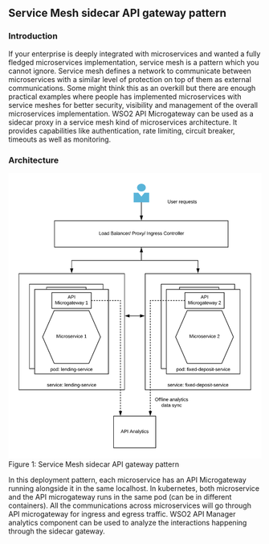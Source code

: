 ## Service Mesh sidecar API gateway pattern

### Introduction
If your enterprise is deeply integrated with microservices and wanted a fully fledged microservices implementation, service mesh is a pattern which you cannot ignore. Service mesh defines a network to communicate between microservices with a similar level of protection on top of them as external communications. Some might think this as an overkill but there are enough practical examples where people has implemented microservices with service meshes for better security, visibility and management of the overall microservices implementation. WSO2 API Microgateway can be used as a sidecar proxy in a service mesh kind of microservices architecture. It provides capabilities like authentication, rate limiting, circuit breaker, timeouts as well as monitoring. 

### Architecture
![Service Mesh sidecar API gateway pattern](../images/Microgateway-Pattern5-Service-Mesh-Sidecar-Gateway.png)
Figure 1: Service Mesh sidecar API gateway pattern

In this deployment pattern, each microservice has an API Microgateway running alongside it in the same localhost. In kubernetes, both microservice and the API microgateway runs in the same pod (can be in different containers). All the communications across microservices will go through API microgateway for ingress and egress traffic. WSO2 API Manager analytics component can be used to analyze the interactions happening through the sidecar gateway.
